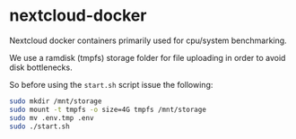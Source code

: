 # nextcloud-docker

Nextcloud docker containers primarily used for cpu/system benchmarking.

We use a ramdisk (tmpfs) storage folder for file uploading in order to avoid disk bottlenecks. 

So before using the `start.sh` script issue the following:


```bash
sudo mkdir /mnt/storage
sudo mount -t tmpfs -o size=4G tmpfs /mnt/storage
sudo mv .env.tmp .env
sudo ./start.sh
```

